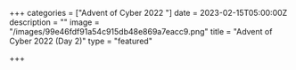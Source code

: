 +++
categories = ["Advent of Cyber 2022  "]
date = 2023-02-15T05:00:00Z
description = ""
image = "/images/99e46fdf91a54c915db48e869a7eacc9.png"
title = "Advent of Cyber 2022  (Day 2)"
type = "featured"

+++
